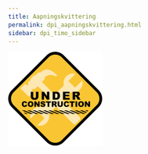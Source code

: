 ```yaml
---
title: Aapningskvittering
permalink: dpi_aapningskvittering.html
sidebar: dpi_timo_sidebar
---
```


![](/images/dpi/underarbeide.png)